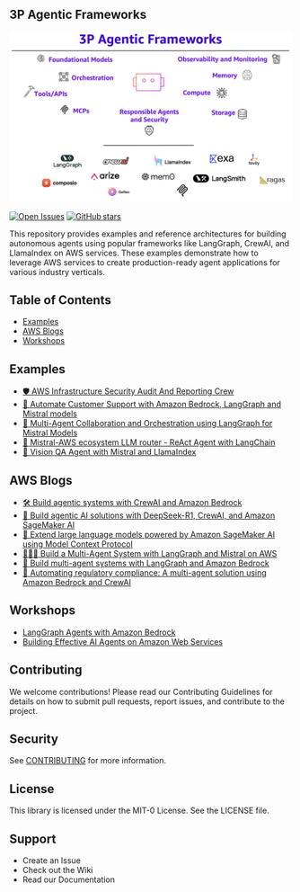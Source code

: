 ## 3P Agentic Frameworks

<p align="center">
  <img src="assets/3p-agentic-frameworks-new.png" alt="Project banner" width="1000">
</p>

[![Open Issues](https://img.shields.io/github/issues/aws-samples/3P-Agentic-Frameworks)](https://github.com/aws-samples/3P-Agentic-Frameworks/issues)
[![GitHub stars](https://img.shields.io/github/stars/aws-samples/3P-Agentic-Frameworks?style=social&label=Star)](https://github.com/aws-samples/3P-Agentic-Frameworks/stargazers)


This repository provides examples and reference architectures for building autonomous agents using popular frameworks like LangGraph, CrewAI, and LlamaIndex on AWS services. These examples demonstrate how to leverage AWS services to create production-ready agent applications for various industry verticals.

## Table of Contents
- [Examples](#examples)
- [AWS Blogs](#Blogs)
- [Workshops](#Workshops)

## Examples
- [🛡️ AWS Infrastructure Security Audit And Reporting Crew](https://github.com/aws-samples/3P-Agentic-Frameworks/tree/main/crewai/aws-security-auditor-crew)
- [🤖 Automate Customer Support with Amazon Bedrock, LangGraph and Mistral models](https://github.com/aws-samples/3P-Agentic-Frameworks/blob/main/langchain/Customer_Support_Automation_with_Bedrock_and_LangGraph.ipynb)
- [🤝 Multi-Agent Collaboration and Orchestration using LangGraph for Mistral Models](https://github.com/aws-samples/3P-Agentic-Frameworks/blob/main/langchain/Multi_Agent_LangGraph_Mistral.ipynb)
- [🔀 Mistral-AWS ecosystem LLM router - ReAct Agent with LangChain](https://github.com/aws-samples/3P-Agentic-Frameworks/blob/main/langchain/Mistral-AWS-ecosystem-LLM-router.ipynb)
- [👀 Vision QA Agent with Mistral and LlamaIndex](https://github.com/aws-samples/3P-Agentic-Frameworks/blob/main/llamaindex/Vision_QA_Agent_with_Mistral_and_LlamaIndex.ipynb)

## AWS Blogs 
- [🛠️ Build agentic systems with CrewAI and Amazon Bedrock](https://aws.amazon.com/blogs/machine-learning/build-agentic-systems-with-crewai-and-amazon-bedrock/)
- [🤖 Build agentic AI solutions with DeepSeek-R1, CrewAI, and Amazon SageMaker AI](https://aws.amazon.com/blogs/machine-learning/build-agentic-ai-solutions-with-deepseek-r1-crewai-and-amazon-sagemaker-ai/)
- [🔌 Extend large language models powered by Amazon SageMaker AI using Model Context Protocol](https://aws.amazon.com/blogs/machine-learning/extend-large-language-models-powered-by-amazon-sagemaker-ai-using-model-context-protocol/)
- [🧑‍🤝‍🧑 Build a Multi-Agent System with LangGraph and Mistral on AWS](https://aws.amazon.com/blogs/machine-learning/build-a-multi-agent-system-with-langgraph-and-mistral-on-aws/)
- [🤝 Build multi-agent systems with LangGraph and Amazon Bedrock](https://aws.amazon.com/blogs/machine-learning/build-multi-agent-systems-with-langgraph-and-amazon-bedrock/)
- [📜 Automating regulatory compliance: A multi-agent solution using Amazon Bedrock and CrewAI](https://aws.amazon.com/blogs/machine-learning/automating-regulatory-compliance-a-multi-agent-solution-using-amazon-bedrock-and-crewai/)

## Workshops
- [LangGraph Agents with Amazon Bedrock](https://github.com/aws-samples/langgraph-agents-with-amazon-bedrock)
- [Building Effective AI Agents on Amazon Web Services](https://catalog.workshops.aws/building-effective-ai-agents-on-aws/en-US)

## Contributing
We welcome contributions! Please read our Contributing Guidelines for details on how to submit pull requests, report issues, and contribute to the project.

## Security

See [CONTRIBUTING](CONTRIBUTING.md#security-issue-notifications) for more information.

## License

This library is licensed under the MIT-0 License. See the LICENSE file.

## Support

- Create an Issue
- Check out the Wiki
- Read our Documentation